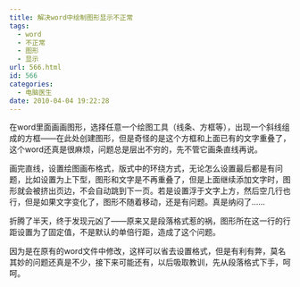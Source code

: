 ```yaml
---
title: 解决word中绘制图形显示不正常
tags:
  - word
  - 不正常
  - 图形
  - 显示
url: 566.html
id: 566
categories:
  - 电脑医生
date: 2010-04-04 19:22:28
---
```


在word里面画画图形，选择任意一个绘图工具（线条、方框等），出现一个斜线组成的方框——在此处创建图形，但是奇怪的是这个方框和上面已有的文字重叠了，这个word还真是很麻烦，问题总是层出不穷的，先不管它画条直线再说。  

画完直线，设置绘图画布格式，版式中的环绕方式，无论怎么设置最后都是有问题，比如设置为上下型，图形和文字是不再重叠了，但是上面继续添加文字时，图形就会被挤出页边，不会自动跳到下一页。若是设置浮于文字上方，然后空几行也行，但是如果文字变化了，图形不随着移动，还是有问题。真是纳闷了……  

折腾了半天，终于发现元凶了——原来又是段落格式惹的祸，图形所在这一行的行距设置为了固定值，不是默认的单倍行距，造成了这个问题。  

因为是在原有的word文件中修改，这样可以省去设置格式，但是有利有弊，莫名其妙的问题还真是不少，接下来可能还有，以后吸取教训，先从段落格式下手，呵呵。